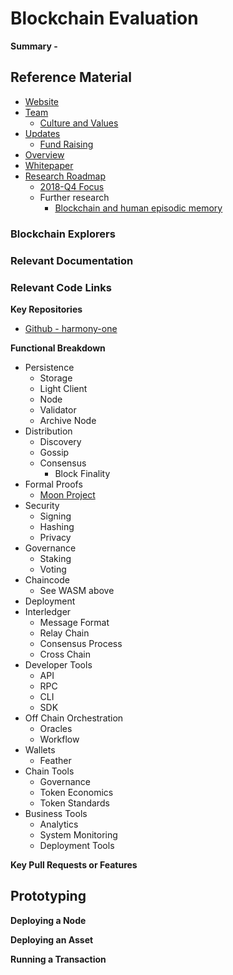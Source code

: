 # Blockchain Evaluation
**Summary -** 

## Reference Material
* [Website](https://harmony.one/)
* [Team](https://harmony.one/team)
  * [Culture and Values](https://medium.com/harmony-one/harmony-3x3-interview-questions-on-culture-and-values-b87c8b92774)
* [Updates](https://medium.com/harmony-one)
  * [Fund Raising](https://medium.com/harmony-one/harmony-xoogler-430405f728d4)
* [Overview](http://simple-rules.com/harmony)
* [Whitepaper](http://simple-rules.com/tech)
* [Research Roadmap](https://docs.google.com/document/d/1cKytCDoqmbERIn9piJxynY6eziAbEDo0nWDYUrxx5Fc/edit)
  * [2018-Q4 Focus](https://docs.google.com/document/d/1asT6tboZUD65VHMszwDU42J70ZMMbdieeRuQUAq_mcE/edit)
  * Further research
    * [Blockchain and human episodic memory](https://arxiv.org/abs/1811.02881)

### Blockchain Explorers




### Relevant Documentation



### Relevant Code Links


**Key Repositories**
* [Github - harmony-one](https://github.com/harmony-one)

**Functional Breakdown**
* Persistence
  * Storage
  * Light Client
  * Node
  * Validator
  * Archive Node
* Distribution
  * Discovery
  * Gossip
  * Consensus
    * Block Finality
* Formal Proofs
  * [Moon Project](https://medium.com/@maiavictor/updates-on-ethereums-moon-project-535f8c0497ef)
* Security
  * Signing
  * Hashing
  * Privacy
* Governance
  * Staking
  * Voting
* Chaincode
  * See WASM above
* Deployment
* Interledger
  * Message Format
  * Relay Chain
  * Consensus Process
  * Cross Chain
* Developer Tools
  * API
  * RPC
  * CLI
  * SDK
* Off Chain Orchestration
  * Oracles
  * Workflow
* Wallets
  * Feather
* Chain Tools
  * Governance
  * Token Economics
  * Token Standards
* Business Tools
  * Analytics
  * System Monitoring 
  * Deployment Tools

**Key Pull Requests or Features**

##  Prototyping

**Deploying a Node**

**Deploying an Asset**

**Running a Transaction**


